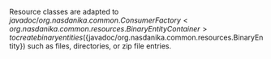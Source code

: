 Resource classes are adapted to ${javadoc/org.nasdanika.common.ConsumerFactory}<org.nasdanika.common.resources.BinaryEntityContainer> to create binary entities (${javadoc/org.nasdanika.common.resources.BinaryEntity}) such as files, directories, or zip file entries.

